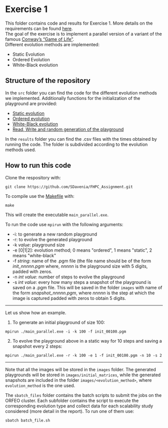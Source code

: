 # Exercise 1
This folder contains code and results for Exercise 1. More details on the requirements can be found [here](https://github.com/Foundations-of-HPC/Foundations_of_HPC_2022/blob/main/Assignment/exercise1/Assignment_exercise1.pdf).\
The goal of the exercise is to implement a parallel version of a variant of the famous [Conway’s “Game of Life”](https://en.wikipedia.org/wiki/Conway%27s_Game_of_Life).\
Different evolution methods are implemented:
- Static Evolution
- Ordered Evolution
- White-Black evolution

## Structure of the repository
In the `src` folder you can find the code for the different evolution methods we implemented. Additionally functions for the initialization of the playground are provided:
- [Static evolution](https://github.com/SDavenia/FHPC_Assignment/blob/main/Exercise1/src/evolve_static.c)
- [Ordered evolution](https://github.com/SDavenia/FHPC_Assignment/blob/main/Exercise1/src/evolve_ordered.c)
- [White-Black evolution](https://github.com/SDavenia/FHPC_Assignment/blob/main/Exercise1/src/black_white.c)
- [Read, Write and random generation of the playground](https://github.com/SDavenia/FHPC_Assignment/blob/main/Exercise1/src/read_write_parallel.c)

In the `results` folder you can find the .csv files with the times obtained by running the code. The folder is subdivided according to the evolution methods used.

## How to run this code
Clone the respository with:
```
git clone https://github.com/SDavenia/FHPC_Assignment.git
```

To compile use the [Makefile](https://github.com/SDavenia/FHPC_Assignment/blob/main/Exercise1/Makefile) with:
```
make
```

This will create the executable `main_parallel.exe`.

To run the code use `mpirun` with the following arguments:
- -i: to generate a new random playground
- -r: to evolve the generated playground
- -k *value*: playground size
- -e [0|1|2]: evolution method; 0 means "ordered", 1 means "static", 2 means "white-black"
- -f *string*: name of the .pgm file (the file name should be of the form *init_nnnnn.pgm* where, *nnnnn* is the playground size with 5 digits, padded with zeros.
- -n *int value*: number of steps to evolve the playground
- -s *int value*: every how many steps a snapshot of the playground is saved on a .pgm file. This will be saved in the folder `images` with name of the form *snapshot_nnnnn.pgm*, where *nnnnn* is the step at which the image is captured padded with zeros to obtain 5 digits.

- - - 
Let us show how an example.

1. To generate an initial playground of size 100:
```
mpirun ./main_parallel.exe -i -k 100 -f init_00100.pgm 
```
2. To evolve the playground above in a static way for 10 steps and saving a snapshot every 2 steps:
```
mpirun ./main_parallel.exe -r -k 100 -e 1 -f init_00100.pgm -n 10 -s 2
```
- - - 

Note that all the images will be stored in the `images` folder. The generated playgrounds will be stored in `images/initial_matrices`, while the generated snapshots are included in the folder `images/<evolution_method>`, where `evolution_method` is the one used.

The `sbatch_files` folder contains the batch scripts to submit the jobs on the ORFEO cluster. Each subfolder contains the script to execute the corresponding evolution type and collect data for each scalability study considered (more detail in the report). To run one of them use:
```
sbatch batch_file.sh
```
